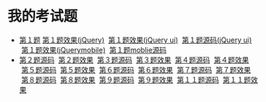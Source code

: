 # 我的考试题

* [第１题](https://github.com/cheneywongyu/exam/blob/gh-pages/1-jquery.html)
  [第１题效果(jQuery)](https://cheneywongyu.github.io/exam/1-jquery.html)
  [第１题效果(jQuery ui)](https://cheneywongyu.github.io/exam/1-jqueryui.html)
  [第１题源码(jQuery ui)](https://github.com/cheneywongyu/exam/blob/gh-pages/1-jqueryui.html)
  [第１题效果(jQuerymobile)](https://cheneywongyu.github.io/exam/1-jquerymoblie.html)
  [第１题moblie源码](https://github.com/cheneywongyu/exam/blob/gh-pages/1-jquerymobile.html)
* [第２题源码](https://github.com/cheneywongyu/exam/blob/gh-pages/2ti.html)
  [第２题效果](https://cheneywongyu.github.io/exam/2ti.html)
  [第３题源码](https://github.com/cheneywongyu/exam/blob/gh-pages/3ti.html)
  [第３题效果](https://cheneywongyu.github.io/exam/3ti.html)
  [第４题源码](https://github.com/cheneywongyu/exam/blob/gh-pages/4ti.html)
  [第４题效果](https://cheneywongyu.github.io/exam/4ti.html)
  [第５题源码](https://github.com/cheneywongyu/exam/blob/gh-pages/5ti.html)
  [第５题效果](https://cheneywongyu.github.io/exam/5ti.html)
  [第６题源码](https://github.com/cheneywongyu/exam/blob/gh-pages/6ti.html)
  [第６题效果](https://cheneywongyu.github.io/exam/6ti.html)
  [第７题源码](https://github.com/cheneywongyu/exam/blob/gh-pages/7ti.html)
  [第７题效果](https://cheneywongyu.github.io/exam/7ti.html)
  [第８题源码](https://github.com/cheneywongyu/exam/blob/gh-pages/8ti.html)
  [第８题效果](https://cheneywongyu.github.io/exam/8ti.html)
  [第９题源码](https://github.com/cheneywongyu/exam/blob/gh-pages/9ti.html)
  [第９题效果](https://cheneywongyu.github.io/exam/9ti.html)
  [第１１题源码](https://github.com/cheneywongyu/exam/blob/gh-pages/11ti.html)
  [第１１题效果](https://cheneywongyu.github.io/exam/11ti.html)
